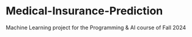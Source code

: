 # Medical-Insurance-Prediction
Machine Learning project for the Programming &amp; AI course of Fall 2024
